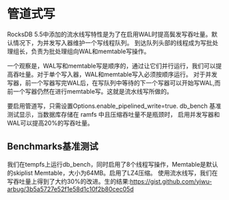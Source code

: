 # 管道式写

RocksDB 5.5中添加的流水线写特性是为了在启用WAL时提高鬓发写吞吐量。默认情况下，为并发写入器维护一个写线程队列。
到达队列头部的线程成为写批处理组长，负责为批处理组向WAL和memtable写操作。

一个观察是，WAL写和memtable写是顺序的，通过让它们并行运行，我们可以提高吞吐量。对于单个写入器，WAL和memtable写入必须按顺序运行。
对于并发写器，前一个写器写完WAL后，在写队列中等待的下一个写器可以开始写WAL,而前一个写器仍然在进行memtable写。这就是流水线写所做的。

要启用管道写，只需设置Options.enable_pipelined_write=true. db_bench 基准测试显示，当数据库存储在 ramfs 中且压缩吞吐量不是瓶颈时，
启用并发写器和WAL可以提高20%的写吞吐量。

## Benchmarks基准测试

我们在tempfs上运行db_bench，同时启用了8个线程写操作，Memtable是默认的skiplist Memtable，大小为64MB。启用了LZ4压缩。
使用流水线写，我们在写吞吐量上得到了大约30%的改进。生的结果:https://gist.github.com/yiwu-arbug/3b5a5727e52f1e58d1c10f2b80cec05d